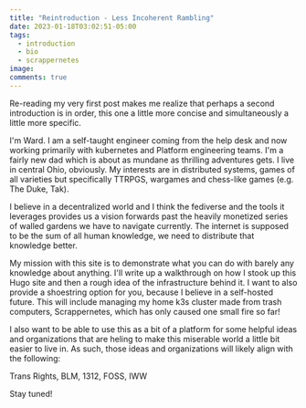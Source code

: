 ```yaml
---
title: "Reintroduction - Less Incoherent Rambling"
date: 2023-01-18T03:02:51-05:00
tags:
  - introduction
  - bio
  - scrappernetes
image:
comments: true
---
```


Re-reading my very first post makes me realize that perhaps a second introduction is in order, this one a little more concise and simultaneously a little more specific.

I'm Ward. I am a self-taught engineer coming from the help desk and now working primarily with kubernetes and Platform engineering teams. I'm a fairly new dad which is about as mundane as thrilling adventures gets. I live in central Ohio, obviously. My interests are in distributed systems, games of all varieties but specifically TTRPGS, wargames and chess-like games (e.g. The Duke, Tak).

I believe in a decentralized world and I think the fediverse and the tools it leverages provides us a vision forwards past the heavily monetized series of walled gardens we have to navigate currently. The internet is supposed to be the sum of all human knowledge, we need to distribute that knowledge better.

My mission with this site is to demonstrate what you can do with barely any knowledge about anything. I'll write up a walkthrough on how I stook up this Hugo site and then a rough idea of the infrastructure behind it. I want to also provide a shoestring option for you, because I believe in a self-hosted future. This will include managing my home k3s cluster made from trash computers, Scrappernetes, which has only caused one small fire so far!

I also want to be able to use this as a bit of a platform for some helpful ideas and organizations that are heling to make this miserable world a little bit easier to live in. As such, those ideas and organizations will likely align with the following:

Trans Rights, BLM, 1312, FOSS, IWW

Stay tuned!